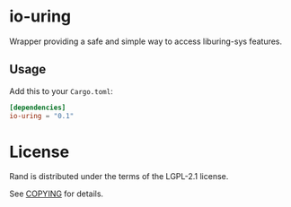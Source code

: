 # io-uring

Wrapper providing a safe and simple way to access liburing-sys features.

## Usage

Add this to your `Cargo.toml`:

```toml
[dependencies]
io-uring = "0.1"
```

# License

Rand is distributed under the terms of the LGPL-2.1 license.

See [COPYING](COPYING) for details.
